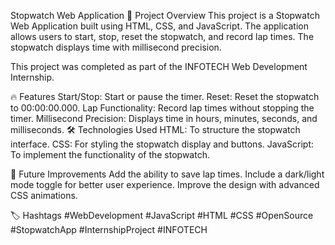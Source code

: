 Stopwatch Web Application
🚀 Project Overview
This project is a Stopwatch Web Application built using HTML, CSS, and JavaScript. The application allows users to start, stop, reset the stopwatch, and record lap times. The stopwatch displays time with millisecond precision.

This project was completed as part of the INFOTECH Web Development Internship.

🔥 Features
Start/Stop: Start or pause the timer.
Reset: Reset the stopwatch to 00:00:00.000.
Lap Functionality: Record lap times without stopping the timer.
Millisecond Precision: Displays time in hours, minutes, seconds, and milliseconds.
🛠️ Technologies Used
HTML: To structure the stopwatch interface.
CSS: For styling the stopwatch display and buttons.
JavaScript: To implement the functionality of the stopwatch.

🚀 Future Improvements
Add the ability to save lap times.
Include a dark/light mode toggle for better user experience.
Improve the design with advanced CSS animations.

🏷️ Hashtags
#WebDevelopment #JavaScript #HTML #CSS #OpenSource #StopwatchApp #InternshipProject #INFOTECH

